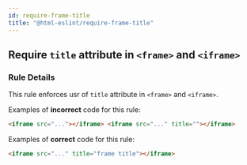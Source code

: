 ```yaml
---
id: require-frame-title
title: "@html-eslint/require-frame-title"
---
```


## Require `title` attribute in `<frame>` and `<iframe>`

### Rule Details

This rule enforces usr of `title` attribute in `<frame>` and `<iframe>`.

Examples of **incorrect** code for this rule:

```html
<iframe src="..."></iframe> <iframe src="..." title=""></iframe>
```

Examples of **correct** code for this rule:

```html
<iframe src="..." title="frame title"></iframe>
```
